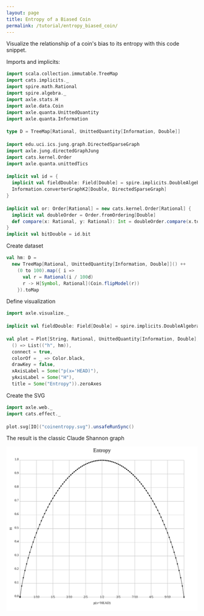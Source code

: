 ```yaml
---
layout: page
title: Entropy of a Biased Coin
permalink: /tutorial/entropy_biased_coin/
---
```


Visualize the relationship of a coin's bias to its entropy with this code snippet.

Imports and implicits:

```scala mdoc:silent
import scala.collection.immutable.TreeMap
import cats.implicits._
import spire.math.Rational
import spire.algebra._
import axle.stats.H
import axle.data.Coin
import axle.quanta.UnittedQuantity
import axle.quanta.Information

type D = TreeMap[Rational, UnittedQuantity[Information, Double]]

import edu.uci.ics.jung.graph.DirectedSparseGraph
import axle.jung.directedGraphJung
import cats.kernel.Order
import axle.quanta.unittedTics

implicit val id = {
  implicit val fieldDouble: Field[Double] = spire.implicits.DoubleAlgebra
  Information.converterGraphK2[Double, DirectedSparseGraph]
}

implicit val or: Order[Rational] = new cats.kernel.Order[Rational] {
  implicit val doubleOrder = Order.fromOrdering[Double]
  def compare(x: Rational, y: Rational): Int = doubleOrder.compare(x.toDouble, y.toDouble)
}
implicit val bitDouble = id.bit
```

Create dataset

```scala mdoc
val hm: D =
  new TreeMap[Rational, UnittedQuantity[Information, Double]]() ++
    (0 to 100).map({ i =>
      val r = Rational(i / 100d)
      r -> H[Symbol, Rational](Coin.flipModel(r))
    }).toMap
```

Define visualization

```scala mdoc
import axle.visualize._

implicit val fieldDouble: Field[Double] = spire.implicits.DoubleAlgebra

val plot = Plot[String, Rational, UnittedQuantity[Information, Double], D](
  () => List(("h", hm)),
  connect = true,
  colorOf = _ => Color.black,
  drawKey = false,
  xAxisLabel = Some("p(x='HEAD)"),
  yAxisLabel = Some("H"),
  title = Some("Entropy")).zeroAxes
```

Create the SVG

```scala mdoc
import axle.web._
import cats.effect._

plot.svg[IO]("coinentropy.svg").unsafeRunSync()
```

The result is the classic Claude Shannon graph

![coin entropy](/tutorial/images/coinentropy.svg)

